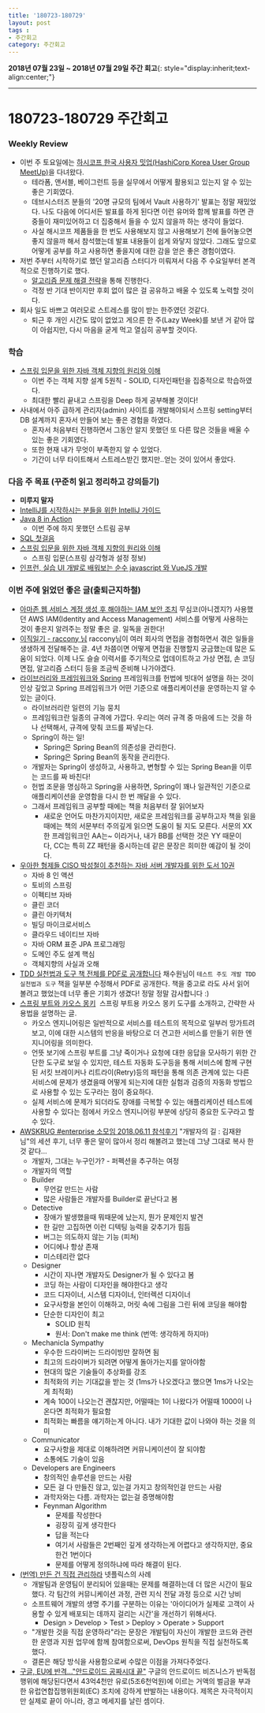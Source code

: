 ```yaml
---
title: '180723-180729'  
layout: post  
tags :  
- 주간회고
category: 주간회고
---
```


**2018년 07월 23일 ~ 2018년 07월 29일 주간 회고**{: style="display:inherit;text-align:center;"}

---

# 180723-180729 주간회고

### Weekly Review
- 이번 주 토요일에는 [하시코프 한국 사용자 밋업(HashiCorp Korea User Group MeetUp)](https://festa.io/events/45)을 다녀왔다.
    - 테라폼, 앤서블, 베이그런트 등을 실무에서 어떻게 활용되고 있는지 알 수 있는 좋은 기회였다.
    - 데브시스터즈 분들의 '20명 규모의 팀에서 Vault 사용하기' 발표는 정말 재밌었다. 나도 다음에 어디서든 발표를 하게 된다면 이런 유머와 함께 발표를 하면 관중들이 재미있어하고 더 집중해서 들을 수 있지 않을까 하는 생각이 들었다.
    - 사실 해시코프 제품들을 한 번도 사용해보지 않고 사용해보기 전에 들어놓으면 좋지 않을까 해서 참석했는데 발표 내용들이 쉽게 와닿지 않았다. 그래도 앞으로 어떻게 공부를 하고 사용하면 좋을지에 대한 감을 얻은 좋은 경험이였다.
- 저번 주부터 시작하기로 했던 알고리즘 스터디가 미뤄져서 다음 주 수요일부터 본격적으로 진행하기로 했다.
    - [알고리즘 문제 해결 전략](https://book.naver.com/bookdb/book_detail.nhn?bid=7058764)을 통해 진행한다.
    - 걱정 반 기대 반이지만 후회 없이 많은 걸 공유하고 배울 수 있도록 노력할 것이다.
- 회사 일도 바쁘고 여러모로 스트레스를 많이 받는 한주였던 것같다.
    - 퇴근 후 개인 시간도 많이 없었고 게으른 한 주(Lazy Week)를 보낸 거 같아 많이 아쉽지만, 다시 마음을 굳게 먹고 열심히 공부할 것이다.

### 학습

- [스프링 입문을 위한 자바 객체 지향의 원리와 이해](https://book.naver.com/bookdb/book_detail.nhn?bid=8920762)
    - 이번 주는 객체 지향 설계 5원칙 - SOLID, 디자인패턴을 집중적으로 학습하였다.
    - 최대한 빨리 끝내고 스프링을 Deep 하게 공부해볼 것이다!
- 사내에서 아주 급하게 관리자(admin) 사이트를 개발해야되서 스프링 setting부터 DB 설계까지 혼자서 만들어 보는 좋은 경험을 하였다.
    - 혼자서 처음부터 진행하면서 그동안 알지 못했던 또 다른 많은 것들을 배울 수 있는 좋은 기회였다.
    - 또한 현재 내가 무엇이 부족한지 알 수 있었다.
    - 기간이 너무 타이트해서 스트레스받긴 했지만..얻는 것이 있어서 좋았다.

### 다음 주 목표 (꾸준히 읽고 정리하고 강의듣기)
- **미루지 말자**
- [IntelliJ를 시작하시는 분들을 위한 IntelliJ 가이드](https://www.inflearn.com/course/intellij-guide/) 
- [Java 8 in Action](http://book.naver.com/bookdb/book_detail.nhn?bid=8883567)
    - 이번 주에 하지 못했던 스트림 공부
- [SQL 첫걸음](http://book.naver.com/bookdb/book_detail.nhn?bid=9738902)
- [스프링 입문을 위한 자바 객체 지향의 원리와 이해](https://book.naver.com/bookdb/book_detail.nhn?bid=8920762)
    - 스프링 입문(스프링 삼각형과 설정 정보)
- [인프런, 실습 UI 개발로 배워보는 순수 javascript 와 VueJS 개발](https://www.inflearn.com/course/%EC%88%9C%EC%88%98js-vuejs-%EA%B0%9C%EB%B0%9C-%EA%B0%95%EC%A2%8C/)

### 이번 주에 읽었던 좋은 글(출퇴근지하철)
- [아마존 웹 서비스 계정 생성 후 해야하는 IAM 보안 조치](https://www.44bits.io/ko/post/first_actions_for_setting_secure_account) 무심코(아니겠지?) 사용했던 AWS IAM(Identity and Access Management) 서비스를 어떻게 사용하는 것이 좋은지 알려주는 정말 좋은 글. 일독을 권한다!
- [이직일기 - raccony 님](http://raccoonyy.github.io/diary-of-changing-job/) raccony님이 여러 회사의 면접을 경험하면서 겪은 일들을 생생하게 전달해주는 글. 4년 차쯤이면 어떻게 면접을 진행할지 궁금했는데 많은 도움이 되었다. 이제 나도 슬슬 이력서를 주기적으로 업데이트하고 가상 면접, 손 코딩 면접, 알고리즘 스터디 등을 조금씩 준비해 나가야겠다.
- [라이브러리와 프레임워크와 Spring](https://awayday.github.io/2018-07-01/framework/) 프레임워크를 헌법에 빗대어 설명을 하는 것이 인상 깊었고 Spring 프레임워크가 어떤 기준으로 애플리케이션을 운영하는지 알 수 있는 글이다.
    - 라이브러리란 일련의 기능 뭉치
    - 프레임워크란 일종의 규격에 가깝다. 우리는 여러 규격 중 마음에 드는 것을 하나 선택해서, 규격에 맞춰 코드를 짜넣는다.
    - Spring이 하는 일!
        - Spring은 Spring Bean의 의존성을 관리한다.
        - Spring은 Spring Bean의 동작을 관리한다.
    - 개발자는 Spring이 생성하고, 사용하고, 변형할 수 있는 Spring Bean을 이루는 코드를 짜 바친다!
    - 헌법 조문을 명심하고 Spring을 사용하면, Spring이 꽤나 일관적인 기준으로 애플리케이션을 운영함을 다시 한 번 깨달을 수 있다. 
    - 그래서 프레임워크 공부할 때에는 책을 처음부터 잘 읽어보자
        - 새로운 언어도 마찬가지이지만, 새로운 프레임워크를 공부하고자 책을 읽을 때에는 책의 서문부터 주의깊게 읽으면 도움이 될 지도 모른다. 서문의 XX한 프레임워크인 AA는~ 이라거나, 내가 BB를 선택한 것은 YY 때문이다, CC는 특히 ZZ 패턴을 중시하는데 같은 문장은 희미한 예감이 될 것이다.
- [우아한 형제들 CISO 박성철이 추천하는 자바 서버 개발자를 위한 도서 10권](https://www.facebook.com/1916460261927903/posts/2107128899527704/) 
    - 자바 8 인 액션
    - 토비의 스프링
    - 이펙티브 자바
    - 클린 코더
    - 클린 아키텍처
    - 빌딩 마이크로서비스
    - 클라우드 네이티브 자바
    - 자바 ORM 표준 JPA 프로그래밍
    - 도메인 주도 설계 핵심
    - 객체지향의 사실과 오해
- [TDD 실천법과 도구 책 전체를 PDF로 공개합니다](https://repo.yona.io/doortts/blog/issue/1) 채수원님이 `테스트 주도 개발 TDD 실천법과 도구` 책을 일부분 수정해서 PDF로 공개한다. 책을 중고로 라도 사서 읽어 볼려고 했었는데 너무 좋은 기회가 생겼다! 정말 정말 감사합니다 :)
- [스프링 부트와 카오스 몽키](http://blog.younjinjeong.io/post/chaosmonkey-for-spring-boot/)  스프링 부트용 카오스 몽키 도구를 소개하고, 간략한 사용법을 설명하는 글.
    - 카오스 엔지니어링은 일반적으로 서비스를 테스트의 목적으로 일부러 망가트려 보고, 이에 대한 시스템의 반응을 바탕으로 더 견고한 서비스를 만들기 위한 엔지니어링을 의미한다. 
    - 언뜻 보기에 스프링 부트를 그냥 죽이거나 요청에 대한 응답을 모사하기 위한 간단한 도구로 보일 수 있지만, 테스트 자동화 도구등을 통해 서비스에 함께 구현된 서킷 브레이커나 리트라이(Retry)등의 패턴을 통해 의존 관계에 있는 다른 서비스에 문제가 생겼을때 어떻게 되는지에 대한 실험과 검증의 자동화 방법으로 사용할 수 있는 도구라는 점이 중요하다.
    - 실제 서비스에 문제가 되더라도 장애를 극복할 수 있는 애플리케이션 테스트에 사용할 수 있다는 점에서 카오스 엔지니어링 부분에 상당히 중요한 도구라고 할 수 있다.
- [AWSKRUG #enterprise 소모임 2018.06.11 참석후기](http://jojoldu.tistory.com/303) "개발자의 길 : 김재완님"의 세션 후기, 너무 좋은 말이 많아서 정리 해볼려고 했는데 그냥 그대로 복사 한것 같다...
    - 개발자, 그대는 누구인가? - 퍼펙션을 추구하는 여정
    - 개발자의 역할
    - Builder
        - 무언갈 만드는 사람
        - 많은 사람들은 개발자를 Builder로 끝난다고 봄
    - Detective
        - 장애가 발생했을때 뭐때문에 났는지, 뭔가 문제인지 발견
        - 한 길만 고집하면 이런 디텍팅 능력을 갖추기가 힘듬
        - 버그는 의도하지 않는 기능 (피쳐)
        - 어디에나 항상 존재
        - 미스테리란 없다
    - Designer
        - 시간이 지나면 개발자도 Designer가 될 수 있다고 봄
        - 코딩 하는 사람이 디자인을 해야한다고 생각
        - 코드 디자이너, 시스템 디자이너, 인터렉션 디자이너
        - 요구사항을 본인이 이해하고, 머릿 속에 그림을 그린 뒤에 코딩을 해야함
        - 단순한 디자인이 최고
            - SOLID 원칙
            - 원서: Don't make me think (번역: 생각하게 하지마)
    - Mechanicla Sympathy
        - 우수한 드라이버는 드라이빙만 잘하면 됨
        - 최고의 드라이버가 되려면 어떻게 돌아가는지를 알아야함
        - 현대의 많은 기술들이 추상화를 강조
        - 최적화의 키는 기대값을 받는 것 (1ms가 나오겠다고 했으면 1ms가 나오는게 최적화)
        - 계속 100이 나오는건 괜찮지만, 어떨때는 1이 나왔다가 어떨때 1000이 나온다면 최적화가 필요함
        - 최적화는 빠름을 얘기하는게 아니다. 내가 기대한 값이 나와야 하는 것을 의미
    - Communicator
        - 요구사항을 제대로 이해하려면 커뮤니케이션이 잘 되야함
        - 소통에도 기술이 있음
    - Developers are Engineers
        - 창의적인 솔루션을 만드는 사람
        - 모든 걸 다 만들진 않고, 있는걸 가지고 창의적인걸 만드는 사람
        - 과학자와는 다름. 과학자는 없는걸 증명해야함
        - Feynman Algorithm
            - 문제를 작성한다
            - 굉장히 깊게 생각한다
            - 답을 적는다
            - 여기서 사람들은 2번째인 깊게 생각하는게 어렵다고 생각하지만, 중요한건 1번이다
            - 문제를 어떻게 정의하냐에 따라 해결이 된다.
- [(번역) 만든 건 직접 관리하라](https://brunch.co.kr/@imagineer/293) 넷플릭스의 사례  
    - 개발팀과 운영팀이 분리되어 있을때는 문제를 해결하는데 더 많은 시간이 필요했다. 각 팀간의 커뮤니케이션 과정, 관련 지식 전달 과정 등으로 시간 낭비
    - 소프트웨어 개발의 생명 주기를 구분하는 이유는 '아이디어가 실제로 고객이 사용할 수 있게 배포되는 데까지 걸리는 시간'을 개선하기 위해서다.
        - Design > Develop > Test > Deploy > Operate > Support
    - "개발한 것을 직접 운영하라"라는 문장은 개발팀이 자신이 개발한 코드와 관련한 운영과 지원 업무에 함께 참여함으로써, DevOps 원칙을 직접 실천하도록 했다.
    - 결론은 해당 방식을 사용함으로써 수많은 이점을 가져다주었다.
- [구글, EU에 반격…"안드로이드 공짜시대 끝"](http://m.zdnet.co.kr/news_view.asp?article_id=20180719104829&re=zdk#imadnews) 구글의 안드로이드 비즈니스가 반독점 행위에 해당된다면서 43억4천만 유로(5조6천억원)에 이르는 거액의 벌금을 부과한 유럽연합집행위원회(EC) 조치에 강하게 반발하는 내용이다. 제목은 자극적이지만 실제로 끝이 아니라, 경고 메세지를 날린 셈이다. 
